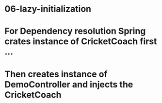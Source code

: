 # 06-lazy-initialization

# For Dependency resolution Spring crates instance of CricketCoach first ...

# Then creates instance of DemoController and injects the CricketCoach
